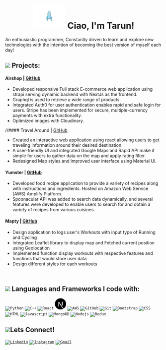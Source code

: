 <h1 margin ="10px" align ="center"><img src="https://raw.githubusercontent.com/Taruun/imgs/main/0ee58946f8b3832204d39c0b429d8d9a.gif?token=GHSAT0AAAAAAB2UIAGUKTXAAHIDIL7QPEE2Y3KTMIA" width="105px"> 
Ciao, I'm Tarun! </h1>

An enthusiastic programmer, Constantly driven to learn and explore new technologies with the intention of becoming the best version of myself each day!

## <img src="https://media.giphy.com/media/QXPqYpSyBIMjBTtBbl/giphy.gif" width="52px"> Projects: 
#### Airshop | <a href = "https://github.com/Taruun/Full-Stack-App"> GitHub</a>
-	Developed responsive Full stack E-commerce web application using strapi serving dynamic backend with NextJs as the frontend.
-	Graphql is used to retrieve a wide range of products.
-	Integrated Auth0 for user authentication enables rapid and safe login for users. Stripe has been implemented for secure, multiple-currency payments with extra functionality.
-	Optimized images with Cloudinary.

//#### Travel Around | <a href = "https://travel-aroound.netlify.app/"> GitHub</a>
- Created an interactive web application using react allowing users to get traveling information around their desired destination.
- A user-friendly UI and integrated Google Maps and Rapid API make it simple for users to gather data on the map and apply rating filter. 
- Redesigned Map styles and improved user interface using Material UI.

#### Yumster |  <a href = "https://github.com/Taruun/yumster"> GitHub</a>
-	Developed food recipe application to provide a variety of recipes along with instructions and ingredients. Hosted on Amazon Web Service (AWS) Amplify Platform.
-	Spoonacular API was added to search data dynamically, and several features were developed to enable users to search for and obtain a variety of recipes from various cuisines.

#### Mapty | <a href = "https://github.com/Taruun/mapty"> GitHub</a>

  - Design application to logs user's Workouts with input type of Running and Cycling
  - Integrated Leaflet library to display map and Fetched current position using Geolocation
  - Implemented function display workouts with respective features and functions that would store user data
  - Design different styles for each workouts

<br>


## <img src="https://media.giphy.com/media/QssGEmpkyEOhBCb7e1/giphy.gif" width="42px"> Languages and Frameworks I code with:
<code><img width="40px" src="https://img.icons8.com/color/4x/000000/python.png" title="Python"/></code>
<code><img width="40px" src="https://img.icons8.com/color/4x/c-plus-plus-logo.png" title="C++"/></code>
<code><img width="40px" src="https://img.icons8.com/plasticine/100/000000/react.png" title="React"/></code>
<code><img width="36px" src="https://raw.githubusercontent.com/Taruun/imgs/main/icons8-planet-60.png?token=GHSAT0AAAAAAB2UIAGUV5YQJYUIAFQTLCR4Y3KTNWQ"></code>
<code><img width="40px" src="https://img.icons8.com/color/48/000000/amazon-web-services.png" title="AWS"/></code>
<code><img width="40px" src="https://img.icons8.com/fluent/8x/github.png" title="GitHub"/></code>
<code><img width="40px" src="https://img.icons8.com/color/2x/git.png" title="Git"/></code>
<code><img width="40px" src="https://img.icons8.com/color/2x/bootstrap.png" title="Bootstrap"/></code>
<code><img width="40px" src="https://img.icons8.com/color/48/000000/css3.png" title="CSS"/></code>
<code><img width="40px" src="https://img.icons8.com/color/48/000000/html-5.png" title="HTML"/></code>
<code><img width="40px" src="https://img.icons8.com/color/48/000000/javascript--v1.png" title="Javascript"/></code>
<code><img width="40px" src="https://img.icons8.com/color/8x/000000/mongodb.png" title="MongoDB"/></code>
<code><img width="40px" src="https://img.icons8.com/color/8x/000000/nodejs.png" title="Nodejs"/></code>
<code><img width="40px" src="https://img.icons8.com/color/8x/000000/redux.png" title="Redux"/></code>



 

## <img src="https://media.giphy.com/media/KcnlGHBpnKnjZIuCMv/giphy.gif" width="50px">Lets Connect!

<code><a href="https://www.linkedin.com/in/tarun-s-617192190/"><img width="45px" src="https://img.icons8.com/color/8x/000000/linkedin.png" title="Linkedin"/></a></code>
<code><a href=""><img width="45px" src="https://img.icons8.com/fluent/48/000000/instagram-new.png" title="Instagram"/></a></code>
<code><a href="mailto:tarunys2002@gmail.com"><img width="43px" src="https://img.icons8.com/fluent/48/000000/gmail.png" title="Gmail"/></a></code>

<br>
